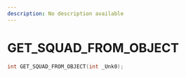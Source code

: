 ```yaml
---
description: No description available 
---
```


# GET_SQUAD_FROM_OBJECT

```cpp
int GET_SQUAD_FROM_OBJECT(int _Unk0);
```